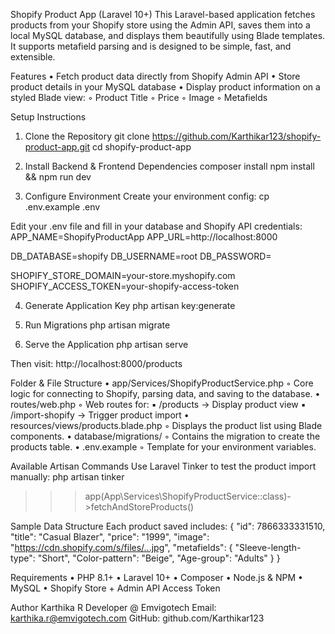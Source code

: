 Shopify Product App (Laravel 10+)
This Laravel-based application fetches products from your Shopify store using the Admin API, saves them into a local MySQL database, and displays them beautifully using Blade templates. It supports metafield parsing and is designed to be simple, fast, and extensible.

Features
    • Fetch product data directly from Shopify Admin API
    • Store product details in your MySQL database
    • Display product information on a styled Blade view:
        ◦ Product Title
        ◦ Price
        ◦ Image
        ◦ Metafields 

Setup Instructions
1. Clone the Repository
git clone https://github.com/Karthikar123/shopify-product-app.git
cd shopify-product-app

2. Install Backend & Frontend Dependencies
composer install
npm install && npm run dev

3. Configure Environment
Create your environment config:
cp .env.example .env

Edit your .env file and fill in your database and Shopify API credentials:
APP_NAME=ShopifyProductApp
APP_URL=http://localhost:8000

DB_DATABASE=shopify
DB_USERNAME=root
DB_PASSWORD=

SHOPIFY_STORE_DOMAIN=your-store.myshopify.com
SHOPIFY_ACCESS_TOKEN=your-shopify-access-token

4. Generate Application Key
php artisan key:generate

5. Run Migrations
php artisan migrate

6. Serve the Application
php artisan serve

Then visit:
http://localhost:8000/products


Folder & File Structure
    • app/Services/ShopifyProductService.php
        ◦ Core logic for connecting to Shopify, parsing data, and saving to the database.
    • routes/web.php
        ◦ Web routes for:
            ▪ /products → Display product view
            ▪ /import-shopify → Trigger product import
    • resources/views/products.blade.php
        ◦ Displays the product list using Blade components.
    • database/migrations/
        ◦ Contains the migration to create the products table.
    • .env.example
        ◦ Template for your environment variables.

Available Artisan Commands
Use Laravel Tinker to test the product import manually:
php artisan tinker
>>> app(App\Services\ShopifyProductService::class)->fetchAndStoreProducts()


Sample Data Structure
Each product saved includes:
{
"id": 7866333331510,
"title": "Casual Blazer",
"price": "1999",
"image": "https://cdn.shopify.com/s/files/...jpg",
"metafields": {
"Sleeve-length-type": "Short",
"Color-pattern": "Beige",
"Age-group": "Adults"
}
}


Requirements
    • PHP 8.1+
    • Laravel 10+
    • Composer
    • Node.js & NPM
    • MySQL
    • Shopify Store + Admin API Access Token

Author
Karthika R
Developer @ Emvigotech
Email: karthika.r@emvigotech.com
GitHub: github.com/Karthikar123



